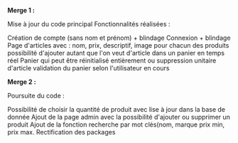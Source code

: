 **Merge 1 :**

Mise à jour du code principal
Fonctionnalités réalisées :

Création de compte (sans nom et prénom) + blindage
Connexion + blindage
Page d'articles avec :
nom, prix, descriptif, image pour chacun des produits
possibilité d'ajouter autant que l'on veut d'article dans un panier en temps réel
Panier qui peut être réinitialisé entièrement ou suppression unitaire d'article
validation du panier selon l'utilisateur en cours


**Merge 2 :**

Poursuite du code :

Possibilité de choisir la quantité de produit avec lise à jour dans la base de donnée
Ajout de la page admin avec la possibilité d'ajouter ou supprimer un produit
Ajout de la fonction recherche par mot clés(nom, marque prix min, prix max.
Rectification des packages

